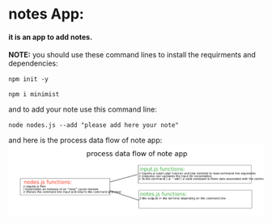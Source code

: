 # notes App:
#### it is an app to add notes.
**NOTE:** you should use these command lines to install the requirments and dependencies:
```
npm init -y
```
```
npm i minimist
```
 and to add your note use this command line:
 ```
 node nodes.js --add "please add here your note"
 ```

 and here is the process data flow of note app:
 ![process data flow of note app](aww-board.png)